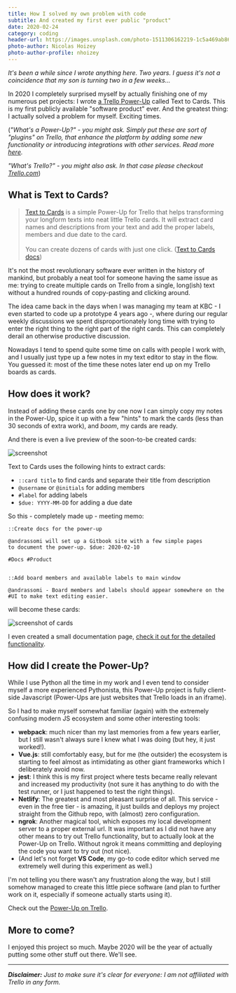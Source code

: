 ```yaml
---
title: How I solved my own problem with code
subtitle: And created my first ever public "product"
date: 2020-02-24
category: coding
header-url: https://images.unsplash.com/photo-1511306162219-1c5a469ab86c?ixlib=rb-1.2.1&ixid=eyJhcHBfaWQiOjEyMDd9&auto=format&fit=crop&w=1650&q=80
photo-author: Nicolas Hoizey
photo-author-profile: nhoizey
---
```


_It's been a while since I wrote anything here. Two years. I guess it's not a coincidence that my son is turning two in a few weeks..._

In 2020 I completely surprised myself by actually finishing one of my numerous pet projects: I wrote [a Trello Power-Up](https://trello.com/power-ups/5e14aa34ce4580518945bf9b/text-to-cards) called Text to Cards. This is my first publicly available "software product" ever. And the greatest thing: I actually solved a problem for myself. Exciting times.

(_"What's a Power-Up?" - you might ask. Simply put these are sort of "plugins" on Trello, that enhance the platform by adding some new functionality or introducing integrations with other services. Read more [here](https://help.trello.com/article/1094-what-are-power-ups)._

_"What's Trello?" - you might also ask. In that case please checkout [Trello.com](https://trello.com)_)

## What is Text to Cards?

> [Text to Cards](https://trello.com/power-ups/5e14aa34ce4580518945bf9b/text-to-cards) is a simple Power-Up for Trello that helps transforming your longform texts into neat little Trello cards. It will extract card names and descriptions from your text and add the proper labels, members and due date to the card. <br><br> You can create dozens of cards with just one click.  ([Text to Cards docs](https://somiandras.gitbook.io/text-to-cards/))

It's not the most revolutionary software ever written in the history of mankind, but probably a neat tool for someone having the same issue as me: trying to create multiple cards on Trello from a single, long(ish) text without a hundred rounds of copy-pasting and clicking around.

The idea came back in the days when I was managing my team at KBC - I even started to code up a prototype 4 years ago -, where during our regular weekly discussions we spent disproportionately long time with trying to enter the right thing to the right part of the right cards. This can completely derail an otherwise productive discussion.

Nowadays I tend to spend quite some time on calls with people I work with, and I usually just type up a few notes in my text editor to stay in the flow. You guessed it: most of the time these notes later end up on my Trello boards as cards.

## How does it work?

Instead of adding these cards one by one now I can simply copy my notes in the Power-Up, spice it up with a few "hints" to mark the cards (less than 30 seconds of extra work), and _boom_, my cards are ready.

And there is even a live preview of the soon-to-be created cards:

![screenshot](https://text-to-cards.netlify.com/preview.png)

Text to Cards uses the following hints to extract cards:

- `::card title` to find cards and separate their title from description
- `@username` or `@initials` for adding members
- `#label` for adding labels
- `$due: YYYY-MM-DD` for adding a due date

So this - completely made up - meeting memo:

```
::Create docs for the power-up

@andrassomi will set up a Gitbook site with a few simple pages
to document the power-up. $due: 2020-02-10

#Docs #Product


::Add board members and available labels to main window

@andrassomi - Board members and labels should appear somewhere on the #UI to make text editing easier.

```

will become these cards:

![screenshot of cards](https://blobs.gitbook.com/assets%2F-M--b8JLQtIxcG9fkDVz%2F-M-6YoNcXC09W8cXUXcp%2F-M-1V0TK1lWz_kgJnuiu%2Fscreenshot1.png?generation=1580674797272740&alt=media)

I even created a small documentation page, [check it out for the detailed functionality](https://somiandras.gitbook.io/text-to-cards/).

## How did I create the Power-Up?

While I use Python all the time in my work and I even tend to consider myself a more experienced Pythonista, this Power-Up project is fully client-side Javascript (Power-Ups are just websites that Trello loads in an iframe).

So I had to make myself somewhat familiar (again) with the extremely confusing modern JS ecosystem and some other interesting tools:

- **webpack**: much nicer than my last memories from a few years earlier, but I still wasn't always sure I knew what I was doing (but hey, it just worked!).
- **Vue.js**: still comfortably easy, but for me (the outsider) the ecosystem is starting to feel almost as intimidating as other giant frameworks which I deliberately avoid now.
- **jest**: I think this is my first project where tests became really relevant and increased my productivity (not sure it has anything to do with the test runner, or I just happened to test the right things).
- **Netlify**: The greatest and most pleasant surprise of all. This service - even in the free tier - is amazing, it just builds and deploys my project straight from the Github repo, with (almost) zero configuration.
- **ngrok**: Another magical tool, which exposes my local development server to a proper external url. It was important as I did not have any other means to try out Trello functionality, but to actually look at the Power-Up on Trello. Without ngrok it means committing and deploying the code you want to try out (not nice).
- (And let's not forget **VS Code**, my go-to code editor which served me extremely well during this experiment as well.)

I'm not telling you there wasn't any frustration along the way, but I still somehow managed to create this little piece software (and plan to further work on it, especially if someone actually starts using it).

Check out the [Power-Up on Trello](https://trello.com/power-ups/5e14aa34ce4580518945bf9b/text-to-cards).

## More to come?

I enjoyed this project so much. Maybe 2020 will be the year of actually putting some other stuff out there. We'll see.

--------

_**Disclaimer:** Just to make sure it's clear for everyone: I am not affiliated with Trello in any form._